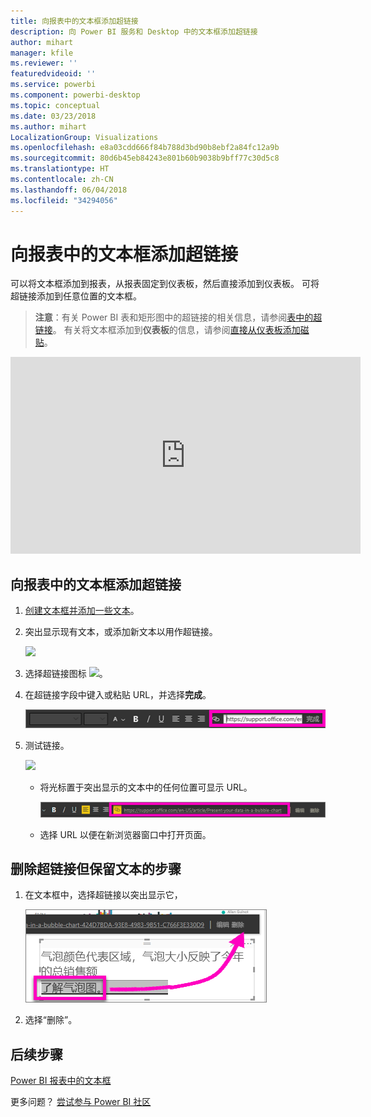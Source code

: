 ```yaml
---
title: 向报表中的文本框添加超链接
description: 向 Power BI 服务和 Desktop 中的文本框添加超链接
author: mihart
manager: kfile
ms.reviewer: ''
featuredvideoid: ''
ms.service: powerbi
ms.component: powerbi-desktop
ms.topic: conceptual
ms.date: 03/23/2018
ms.author: mihart
LocalizationGroup: Visualizations
ms.openlocfilehash: e8a03cdd666f84b788d3bd90b8ebf2a84fc12a9b
ms.sourcegitcommit: 80d6b45eb84243e801b60b9038b9bff77c30d5c8
ms.translationtype: HT
ms.contentlocale: zh-CN
ms.lasthandoff: 06/04/2018
ms.locfileid: "34294056"
---
```

# <a name="add-a-hyperlink-to-a-text-box-in-a-report"></a>向报表中的文本框添加超链接
可以将文本框添加到报表，从报表固定到仪表板，然后直接添加到仪表板。 可将超链接添加到任意位置的文本框。  

> **注意**：有关 Power BI 表和矩形图中的超链接的相关信息，请参阅[表中的超链接](power-bi-hyperlinks-in-tables.md)。 有关将文本框添加到**仪表板**的信息，请参阅[直接从仪表板添加磁贴](service-dashboard-add-widget.md)。 
> 
> 

<iframe width="560" height="315" src="https://www.youtube.com/embed/_3q6VEBhGew#t=0m55s" frameborder="0" allowfullscreen></iframe>


## <a name="to-add-a-hyperlink-to-a-text-box-in-a-report"></a>向报表中的文本框添加超链接
1. [创建文本框并添加一些文本](power-bi-reports-add-text-and-shapes.md)。 
2. 突出显示现有文本，或添加新文本以用作超链接。
   
   ![](media/service-add-hyperlink-to-text-box/power-bi-hyperlink-new.png)
3. 选择超链接图标 ![](media/service-add-hyperlink-to-text-box/power-bi-hyperlink-icon.png)。
4. 在超链接字段中键入或粘贴 URL，并选择**完成**。
   
   ![](media/service-add-hyperlink-to-text-box/power-bi-add-link.png)
5. 测试链接。  
   
   ![](media/service-add-hyperlink-to-text-box/power-bi-test-link.png)
   
   * 将光标置于突出显示的文本中的任何位置可显示 URL。  
     
      ![](media/service-add-hyperlink-to-text-box/power-bi-hyperlink-edit.png)
   * 选择 URL 以便在新浏览器窗口中打开页面。

## <a name="to-remove-the-hyperlink-but-leave-the-text"></a>删除超链接但保留文本的步骤
1. 在文本框中，选择超链接以突出显示它，
   
     ![](media/service-add-hyperlink-to-text-box/power-bi-hyperlink-remove.png)
2. 选择“删除”。 

## <a name="next-steps"></a>后续步骤
[Power BI 报表中的文本框](power-bi-reports-add-text-and-shapes.md)

更多问题？ [尝试参与 Power BI 社区](http://community.powerbi.com/)

